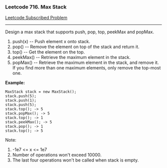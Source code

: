 ### Leetcode 716. Max Stack
[Leetcode Subscribed Problem](https://leetcode.com/problems/max-stack/)

---

Design a max stack that supports push, pop, top, peekMax and popMax.
1. push(x) -- Push element x onto stack.
1. pop() -- Remove the element on top of the stack and return it.
1. top() -- Get the element on the top.
1. peekMax() -- Retrieve the maximum element in the stack.
1. popMax() -- Retrieve the maximum element in the stack, and remove it. If you find more than one maximum elements, only remove the top-most one.

**Example:**
```
MaxStack stack = new MaxStack();
stack.push(5); 
stack.push(1);
stack.push(5);
stack.top(); -> 5
stack.popMax(); -> 5
stack.top(); -> 1
stack.peekMax(); -> 5
stack.pop(); -> 1
stack.top(); -> 5
```
 
Note:
1. -1e7 <= x <= 1e7
1. Number of operations won't exceed 10000.
1. The last four operations won't be called when stack is empty.
